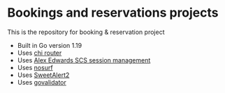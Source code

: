 # Bookings and reservations projects

This is the repository for booking & reservation project

- Built in Go version 1.19
- Uses [chi router](https://github.com/go-chi/chi/v5)
- Uses [Alex Edwards SCS session management](https://github.com/alexedwards/scs/v2)
- Uses [nosurf](https://github.com/justinas/nosurf)
- Uses [SweetAlert2](https://sweetalert2.github.io/)
- Uses [govalidator](https://github.com/asaskevich/govalidator/)

